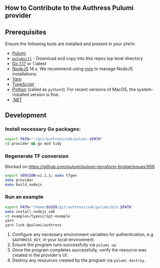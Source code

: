 ## How to Contribute to the Authress Pulumi provider

## Prerequisites

Ensure the following tools are installed and present in your `$PATH`:

- [Pulumi](https://www.pulumi.com/docs/install/)
- [`pulumictl`](https://github.com/pulumi/pulumictl/releases) - Download and copy into this repos top level directory
- [Go 1.17](https://golang.org/dl/) or 1.latest
- [NodeJS](https://nodejs.org/en/) 14.x.  We recommend using [nvm](https://github.com/nvm-sh/nvm) to manage NodeJS installations.
- [Yarn](https://yarnpkg.com/)
- [TypeScript](https://www.typescriptlang.org/)
- [Python](https://www.python.org/downloads/) (called as `python3`).  For recent versions of MacOS, the system-installed version is fine.
- [.NET](https://dotnet.microsoft.com/download)

## Development

### Install necessary Go packages:

```sh
export PATH="~/git/authress/sdk/pulumi:$PATH"
cd provider && go mod tidy
```

### Regenerate TF conversion
Blocked on https://github.com/pulumi/pulumi-terraform-bridge/issues/956

```sh
export VERSION=v1.1.1; make tfgen
make provider
make build_nodejs
```

### Run an example

```sh
export PATH="/home/$USER/git/authress/sdk/pulumi/bin:$PATH"
make install_nodejs_sdk
cd examples/typescript-example
yarn
yarn link @pulumi/authress
```

1. Configure any necessary environment variables for authentication, e.g `$AUTHRESS_KEY`, in your local environment.
1. Ensure the program runs successfully via `pulumi up`.
1. Once the program completes successfully, verify the resource was created in the provider's UI.
1. Destroy any resources created by the program via `pulumi destroy`.